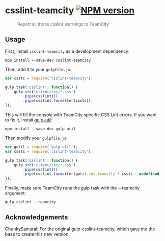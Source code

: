 # csslint-teamcity [![NPM version][npm-image]][npm-url]
> Report all those csslint warnings to TeamCity

## Usage

First, install `csslint-teamcity` as a development dependency:

```shell
npm install --save-dev csslint-teamcity
```

Then, add it to your `gulpfile.js`:

```javascript
var csstc = require('csslint-teamcity');

gulp.task('csslint', function() {
	gulp.src('client/css/*.css')
		.pipe(csslint())
		.pipe(csslint.formatter(csstc));
});
```

This will fill the console with TeamCity specific CSS Lint errors. If you want to fix it, install [gulp-util](https://github.com/gulpjs/gulp-util):

```shell
npm install --save-dev gulp-util
```

Then modify your `gulpfile.js`:

```javascript
var gutil = require('gulp-util');
var csstc = require('csslint-teamcity');

gulp.task('csslint', function() {
	gulp.src('client/css/*.css')
		.pipe(csslint())
		.pipe(csslint.formatter(gutil.env.teamcity ? csstc : undefined));
});
```

Finally, make sure TeamCity runs the gulp task with the --teamcity argument:

```shell
gulp csslint --teamcity
```

## Acknowledgements
[ChunkySamurai](https://github.com/ChunkySamurai): For the original [gulp-csslint-teamcity](https://github.com/ChunkySamurai/gulp-csslint-teamcity), which gave me the base to create this new version.

[npm-url]: https://www.npmjs.com/package/csslint-teamcity
[npm-image]: https://badge.fury.io/js/csslint-teamcity.svg